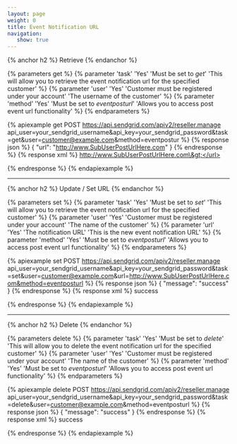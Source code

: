 ```yaml
---
layout: page
weight: 0
title: Event Notification URL
navigation:
   show: true
---
```


{% anchor h2 %}
Retrieve 
{% endanchor %}

{% parameters get %}
 {% parameter 'task' 'Yes' 'Must be set to <em>get</em>' 'This will allow you to retrieve the event notification url for the specified customer' %}
 {% parameter 'user' 'Yes' 'Customer must be registered under your account' 'The username of the customer' %}
 {% parameter 'method' 'Yes' 'Must be set to <em>eventposturl</em>' 'Allows you to access post event url functionality' %}
{% endparameters %}


{% apiexample get POST https://api.sendgrid.com/apiv2/reseller.manage api_user=your_sendgrid_username&api_key=your_sendgrid_password&task=get&user=customer@example.com&method=eventpostur %}
  {% response json %}
{
  "url": "http://www.SubUserPostUrlHere.com"
}
  {% endresponse %}
  {% response xml %}
<url>http://www.SubUserPostUrlHere.com\&gt;</url>

  {% endresponse %}
{% endapiexample %}

* * * * *

{% anchor h2 %}
Update / Set URL 
{% endanchor %}

{% parameters set %}
 {% parameter 'task' 'Yes' 'Must be set to <em>set</em>' 'This will allow you to retrieve the event notification url for the specified customer' %}
 {% parameter 'user' 'Yes' 'Customer must be registered under your account' 'The name of the customer' %}
 {% parameter 'url' 'Yes' 'The notification URL' 'This is the new event notification URL' %}
 {% parameter 'method' 'Yes' 'Must be set to <em>eventposturl</em>' 'Allows you to access post event url functionality' %}
{% endparameters %}


{% apiexample set POST https://api.sendgrid.com/apiv2/reseller.manage api_user=your_sendgrid_username&api_key=your_sendgrid_password&task=set&user=customer@example.com&url=http://www.SubUserPostUrlHere.com&method=eventposturl %}
  {% response json %}
{
  "message": "success"
}
  {% endresponse %}
  {% response xml %}
<result>
   <message>success</message>
</result>

  {% endresponse %}
{% endapiexample %}

* * * * *

{% anchor h2 %}
Delete 
{% endanchor %}

{% parameters delete %}
 {% parameter 'task' 'Yes' 'Must be set to <em>delete</em>' 'This will allow you to delete the event notification url for the specified customer' %}
 {% parameter 'user' 'Yes' 'Customer must be registered under your account' 'The name of the customer' %}
 {% parameter 'method' 'Yes' 'Must be set to <em>eventposturl</em>' 'Allows you to access post event url functionality' %}
{% endparameters %}


{% apiexample delete POST https://api.sendgrid.com/apiv2/reseller.manage api_user=your_sendgrid_username&api_key=your_sendgrid_password&task=delete&user=customer@example.com&method=eventposturl %}
  {% response json %}
{
  "message": "success"
}
  {% endresponse %}
  {% response xml %}
<result>
   <message>success</message>
</result>

  {% endresponse %}
{% endapiexample %}
